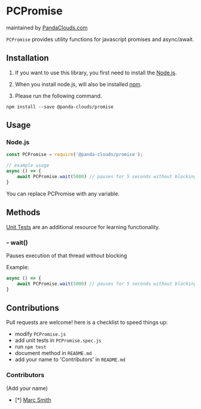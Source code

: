 
PCPromise
=========
maintained by [PandaClouds.com](https://pandaclouds.com)

`PCPromise` provides utility functions for javascript promises and async/await.


Installation
------------

1. If you want to use this library, you first need to install the [Node.js](https://nodejs.org/en/).

2. When you install node.js, will also be installed [npm](https://www.npmjs.com/).

3. Please run the following command.

```
npm install --save @panda-clouds/promise
```

Usage
-----

### Node.js

```javascript
const PCPromise = require('@panda-clouds/promise');

// example usage
async () => {
	await PCPromise.wait(5000) // pauses for 5 seconds without blocking the main thread
}


```

You can replace PCPromise with any variable.


Methods
-------

[Unit Tests] are an additional resource for learning functionality.

### - wait()

Pauses execution of that thread without blocking

Example:

```javascript
async () => {
	await PCPromise.wait(5000) // pauses for 5 seconds without blocking the main thread
}
```



Contributions
-------------

Pull requests are welcome! here is a checklist to speed things up:

- modify `PCPromise.js`
- add unit tests in `PCPromise.spec.js`
- run `npm test`
- document method in `README.md`
- add your name to 'Contributors' in `README.md`


### Contributors

(Add your name)

- [*] [Marc Smith](https://github.com/mrmarcsmith)


[Unit Tests]: https://github.com/panda-clouds/string/blob/master/spec/PCPromise.spec.js
